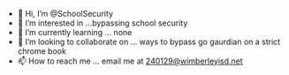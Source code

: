 - 👋 Hi, I’m @SchoolSecurity
- 👀 I’m interested in ...bypassing school security 
- 🌱 I’m currently learning ... none
- 💞️ I’m looking to collaborate on ... ways to bypass go gaurdian on a strict chrome book
- 📫 How to reach me ... email me at 240129@wimberleyisd.net

<!---
SchoolSecurity/SchoolSecurity is a ✨ special ✨ repository because its `README.md` (this file) appears on your GitHub profile.
You can click the Preview link to take a look at your changes.
--->
